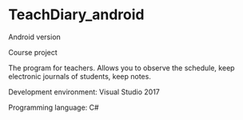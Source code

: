 # TeachDiary_android
Android version

Course project

The program for teachers. Allows you to observe the schedule, keep electronic journals of students, keep notes.

Development environment: Visual Studio 2017

Programming language: C#
